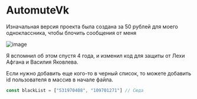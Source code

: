 # AutomuteVk

Изначальная версия проекта была создана за 50 рублей для моего одноклассника, чтобы блочить сообщения от меня

![image](https://user-images.githubusercontent.com/35727198/211395904-7b64bcd3-2d69-419d-b8dc-477f3fc37b2c.png)

Я вспомнил об этом спустя 4 года, и изменил код для защиты от Лехи Афгана и Василия Яковлева. 

Если нужно добавить еще кого-то в черный список, то можете добавить id пользователя в массив в начале файла.
```js
const blackList = ["531970408", "109701271"] // Сюда
```
